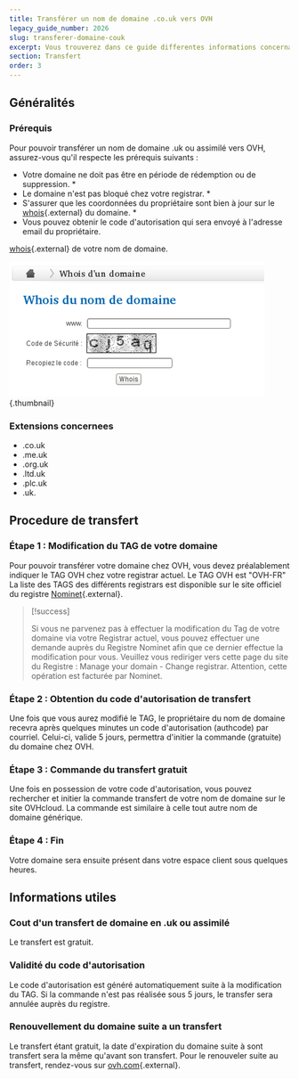 ```yaml
---
title: Transférer un nom de domaine .co.uk vers OVH
legacy_guide_number: 2026
slug: transferer-domaine-couk
excerpt: Vous trouverez dans ce guide differentes informations concernant le rapatriement d’un nom de domaine ayant l’extension .co.uk ou assimilees vers OVH.
section: Transfert
order: 3
---
```



## Généralités

### Prérequis
Pour pouvoir transférer un nom de domaine .uk ou assimilé vers OVH, assurez-vous qu'il respecte les prérequis suivants :

- Votre domaine ne doit pas être en période de rédemption ou de suppression. *
- Le domaine n'est pas bloqué chez votre registrar. *
- S'assurer que les coordonnées du propriétaire sont bien à jour sur le [whois](https://www.ovh.com/cgi-bin/whois.pl){.external} du domaine. *
- Vous pouvez obtenir le code d'autorisation qui sera envoyé à l'adresse email du propriétaire. 

[whois](https://www.ovh.com/cgi-bin/whois.pl){.external} de votre nom de domaine.


![hosting](images/3485.png){.thumbnail}


### Extensions concernees
- .co.uk
- .me.uk
- .org.uk
- .ltd.uk
- .plc.uk
- .uk.


## Procedure de transfert

### Étape 1 &#58; Modification du TAG de votre domaine
Pour pouvoir transférer votre domaine chez OVH, vous devez préalablement indiquer le TAG OVH chez votre registrar actuel. Le TAG OVH est "OVH-FR" La liste des TAGS des différents registrars est disponible sur le site officiel du registre [Nominet](http://www.nominet.uk/registrar-list){.external}.


> [!success]
>
> Si vous ne parvenez pas à effectuer la modification du Tag de votre domaine via
> votre Registrar actuel, vous pouvez effectuer une demande auprès du Registre
> Nominet afin que ce dernier effectue la modification pour vous.
> Veuillez vous rediriger vers cette page du site du Registre : Manage your domain - Change registrar.
> Attention, cette opération est facturée par Nominet.
> 


### Étape 2 &#58; Obtention du code d'autorisation de transfert
Une fois que vous aurez modifié le TAG, le propriétaire du nom de domaine recevra après quelques minutes un code d'autorisation (authcode) par courriel. Celui-ci, valide 5 jours, permettra d'initier la commande (gratuite) du domaine chez OVH.


### Étape 3 &#58; Commande du transfert gratuit
Une fois en possession de votre code d'autorisation, vous pouvez rechercher et initier la commande transfert de votre nom de domaine sur le site OVHcloud. La commande est similaire à celle tout autre nom de domaine générique.


### Étape 4 &#58; Fin
Votre domaine sera ensuite présent dans votre espace client sous quelques heures.


## Informations utiles

### Cout d'un transfert de domaine en .uk ou assimilé
Le transfert est gratuit.


### Validité du code d'autorisation
Le code d'autorisation est généré automatiquement suite à la modification du TAG. Si la commande n'est pas réalisée sous 5 jours, le transfer sera annulée auprès du registre.


### Renouvellement du domaine suite a un transfert
Le transfert étant gratuit, la date d'expiration du domaine suite à sont transfert sera la même qu'avant son transfert. Pour le renouveler suite au transfert, rendez-vous sur [ovh.com](https://www.ovh.com){.external}.
